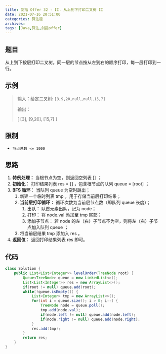 ```yaml
---
title: 剑指 Offer 32 - II. 从上到下打印二叉树 II
date: 2021-07-16 20:51:00
categories: 算法题
archives:
tags: [Java,算法,剑指offer]
---
```


## 题目

从上到下按层打印二叉树，同一层的节点按从左到右的顺序打印，每一层打印到一行。

## 示例

> 输入：给定二叉树: `[3,9,20,null,null,15,7]`
>
> 输出：
>
> [
>   [3],
>   [9,20],
>   [15,7]
> ]

<!--more-->

## 限制

- `节点总数 <= 1000`

## 思路 

1. **特例处理：** 当根节点为空，则返回空列表 [] ；
2. **初始化：** 打印结果列表 res = [] ，包含根节点的队列 queue = [root] ；
3. **BFS 循环：** 当队列 queue 为空时跳出；
   1. 新建一个临时列表 tmp ，用于存储当前层打印结果；
   2. **当前层打印循环：** 循环次数为当前层节点数（即队列 queue 长度）；
      1. 出队： 队首元素出队，记为 node；
      2. 打印： 将 node.val 添加至 tmp 尾部；
      3. 添加子节点： 若 node 的左（右）子节点不为空，则将左（右）子节点加入队列 queue ；
   3. 将当前层结果 tmp 添加入 res 。
4. **返回值：** 返回打印结果列表 res 即可。

## 代码

```java
class Solution {
    public List<List<Integer>> levelOrder(TreeNode root) {
        Queue<TreeNode> queue = new LinkedList<>();
        List<List<Integer>> res = new ArrayList<>();
        if(root != null) queue.add(root);
        while(!queue.isEmpty()) {
            List<Integer> tmp = new ArrayList<>();
            for(int i = queue.size(); i > 0; i--) {
                TreeNode node = queue.poll();
                tmp.add(node.val);
                if(node.left != null) queue.add(node.left);
                if(node.right != null) queue.add(node.right);
            }
            res.add(tmp);
        }
        return res;
    }
}
```



